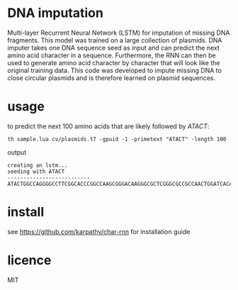 # DNA imputation

Multi-layer Recurrent Neural Network (LSTM) for imputation of missing DNA fragments. This model was trained on a large collection of plasmids. DNA imputer takes one DNA sequence seed as input and can predict the next amino acid character in a sequence. Furthermore, the RNN can then be used to generate amino acid character by character that will look like the original training data. This code was developed to impute missing DNA to close circular plasmids and is therefore learned on plasmid sequences. 

# usage

to predict the next 100 amino acids that are likely followed by *ATACT*: 

```
th sample.lua cv/plasmids.t7 -gpuid -1 -primetext "ATACT" -length 100
```

output
```
creating an lstm...	
seeding with ATACT	
--------------------------	
ATACTGGCCAGGGGCCTTCGGCACCCGGCCAAGCGGGACAAGGGCGCTCGGGCGCCGCCAACTGGATCACACACACTCGTGTCCCGGACCCCGTTAACCTAGCGG
```



# install

see https://github.com/karpathy/char-rnn for installation guide

# licence
MIT
